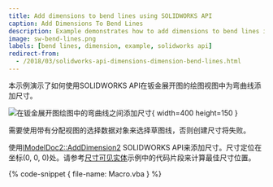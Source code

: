 ```yaml
---
title: Add dimensions to bend lines using SOLIDWORKS API
caption: Add Dimensions To Bend Lines
description: Example demonstrates how to add dimensions to bend lines in the drawing view of sheet metal flat pattern
image: sw-bend-lines.png
labels: [bend lines, dimension, example, solidworks api]
redirect-from:
  - /2018/03/solidworks-api-dimensions-dimension-bend-lines.html
---
```

本示例演示了如何使用SOLIDWORKS API在钣金展开图的绘图视图中为弯曲线添加尺寸。

![在钣金展开图绘图中的弯曲线之间添加尺寸](sw-bend-lines.png){ width=400 height=150 }

需要使用带有分配视图的选择数据对象来选择草图线，否则创建尺寸将失败。

使用[IModelDoc2::AddDimension2](https://help.solidworks.com/2018/english/api/sldworksapi/solidworks.interop.sldworks~solidworks.interop.sldworks.imodeldoc~adddimension2.html) SOLIDWORKS API来添加尺寸。尺寸定位在坐标(0, 0, 0)处。请参考[尺寸可见实体](/solidworks-api/document/drawing/view-dimension-drawing-entities/)示例中的代码片段来计算最佳尺寸位置。

{% code-snippet { file-name: Macro.vba } %}
